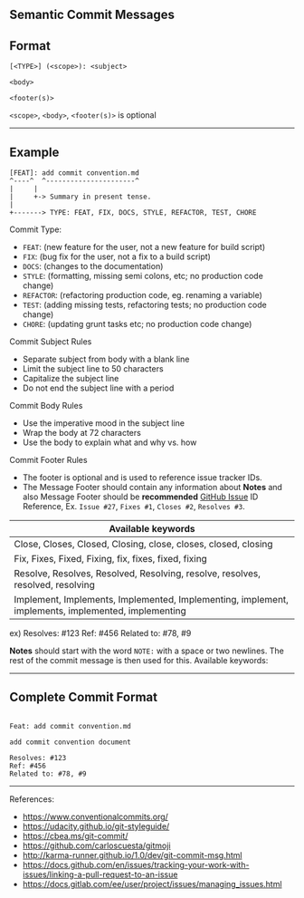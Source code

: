 Semantic Commit Messages
---

## Format

`[<TYPE>] (<scope>): <subject>`

`<body>`

`<footer(s)>`

`<scope>`, `<body>`, `<footer(s)>` is optional

---

## Example

```
[FEAT]: add commit convention.md
^----^  ^----------------------^
|     |
|     +-> Summary in present tense.
|
+-------> TYPE: FEAT, FIX, DOCS, STYLE, REFACTOR, TEST, CHORE
```

Commit Type:
- `FEAT`: (new feature for the user, not a new feature for build script)
- `FIX`: (bug fix for the user, not a fix to a build script)
- `DOCS`: (changes to the documentation)
- `STYLE`: (formatting, missing semi colons, etc; no production code change)
- `REFACTOR`: (refactoring production code, eg. renaming a variable)
- `TEST`: (adding missing tests, refactoring tests; no production code change)
- `CHORE`: (updating grunt tasks etc; no production code change)

Commit Subject Rules
- Separate subject from body with a blank line
- Limit the subject line to 50 characters
- Capitalize the subject line
- Do not end the subject line with a period

Commit Body Rules
- Use the imperative mood in the subject line
- Wrap the body at 72 characters
- Use the body to explain what and why vs. how

Commit Footer Rules
- The footer is optional and is used to reference issue tracker IDs.
- The Message Footer should contain any information about **Notes** and also Message Footer should be **recommended** [GitHub Issue](https://github.com/features#issues) ID Reference, Ex. `Issue #27`, `Fixes #1`, `Closes #2`, `Resolves #3`.

| Available keywords |
| ---------------------------------------- |
| Close, Closes, Closed, Closing, close, closes, closed, closing |
| Fix, Fixes, Fixed, Fixing, fix, fixes, fixed, fixing |
| Resolve, Resolves, Resolved, Resolving, resolve, resolves, resolved, resolving |
| Implement, Implements, Implemented, Implementing, implement, implements, implemented, implementing |

ex)
Resolves: #123
Ref: #456
Related to: #78, #9

**Notes** should start with the word `NOTE:` with a space or two newlines. The rest of the commit message is then used for this.
Available keywords:

---

## Complete Commit Format

```

Feat: add commit convention.md

add commit convention document

Resolves: #123
Ref: #456
Related to: #78, #9
```
---


References:
- https://www.conventionalcommits.org/
- https://udacity.github.io/git-styleguide/
- https://cbea.ms/git-commit/
- https://github.com/carloscuesta/gitmoji
- http://karma-runner.github.io/1.0/dev/git-commit-msg.html
- https://docs.github.com/en/issues/tracking-your-work-with-issues/linking-a-pull-request-to-an-issue
- https://docs.gitlab.com/ee/user/project/issues/managing_issues.html

